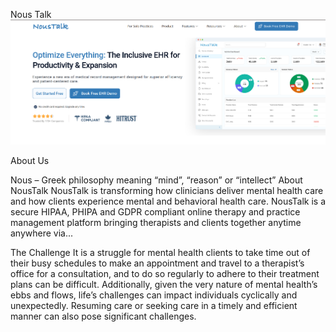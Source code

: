 Nous Talk
[![Landing Page](/assets/img/readme-img/Landing-Page.png)](https://beta.noustalk.com/)

About Us

Nous – Greek philosophy meaning “mind”, “reason” or “intellect”
About NousTalk
NousTalk is transforming how clinicians deliver mental health care and how clients experience mental and behavioral health care. NousTalk is a secure HIPAA, PHIPA and GDPR compliant online therapy and practice management platform bringing therapists and clients together anytime anywhere via...

The Challenge
It is a struggle for mental health clients to take time out of their busy schedules to make an appointment and travel to a therapist’s office for a consultation, and to do so regularly to adhere to their treatment plans can be difficult. Additionally, given the very nature of mental health’s ebbs and flows, life’s challenges can impact individuals cyclically and unexpectedly. Resuming care or seeking care in a timely and efficient manner can also pose significant challenges.
